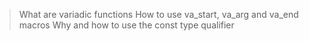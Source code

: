 > What are variadic functions
> How to use va_start, va_arg and va_end macros
> Why and how to use the const type qualifier
